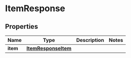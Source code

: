 

# ItemResponse

## Properties

Name | Type | Description | Notes
------------ | ------------- | ------------- | -------------
**item** | [**ItemResponseItem**](ItemResponseItem.md) |  | 



